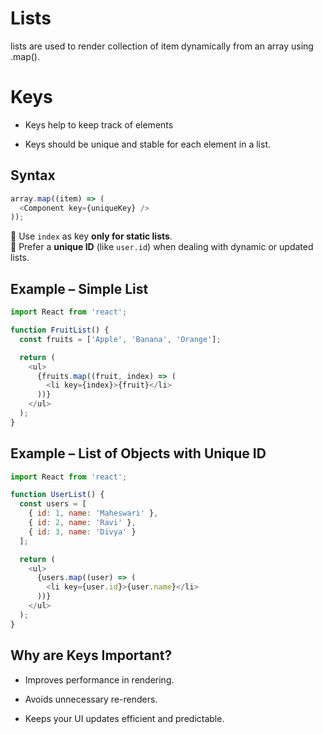# Lists 
lists are used to render collection of item  dynamically from an array using .map().

# Keys

- Keys help to keep track of elements

- Keys should be unique and stable for each element in a list.

## Syntax
```js
array.map((item) => (
  <Component key={uniqueKey} />
));
```
🔸 Use `index` as key **only for static lists**.  
🔸 Prefer a **unique ID** (like `user.id`) when dealing with dynamic or updated lists.

## Example – Simple List
```js
import React from 'react';

function FruitList() {
  const fruits = ['Apple', 'Banana', 'Orange'];

  return (
    <ul>
      {fruits.map((fruit, index) => (
        <li key={index}>{fruit}</li>
      ))}
    </ul>
  );
}
```
## Example – List of Objects with Unique ID
```js
import React from 'react';

function UserList() {
  const users = [
    { id: 1, name: 'Maheswari' },
    { id: 2, name: 'Ravi' },
    { id: 3, name: 'Divya' }
  ];

  return (
    <ul>
      {users.map((user) => (
        <li key={user.id}>{user.name}</li>
      ))}
    </ul>
  );
}
```
## Why are Keys Important?
- Improves performance in rendering.

- Avoids unnecessary re-renders.

- Keeps your UI updates efficient and predictable.